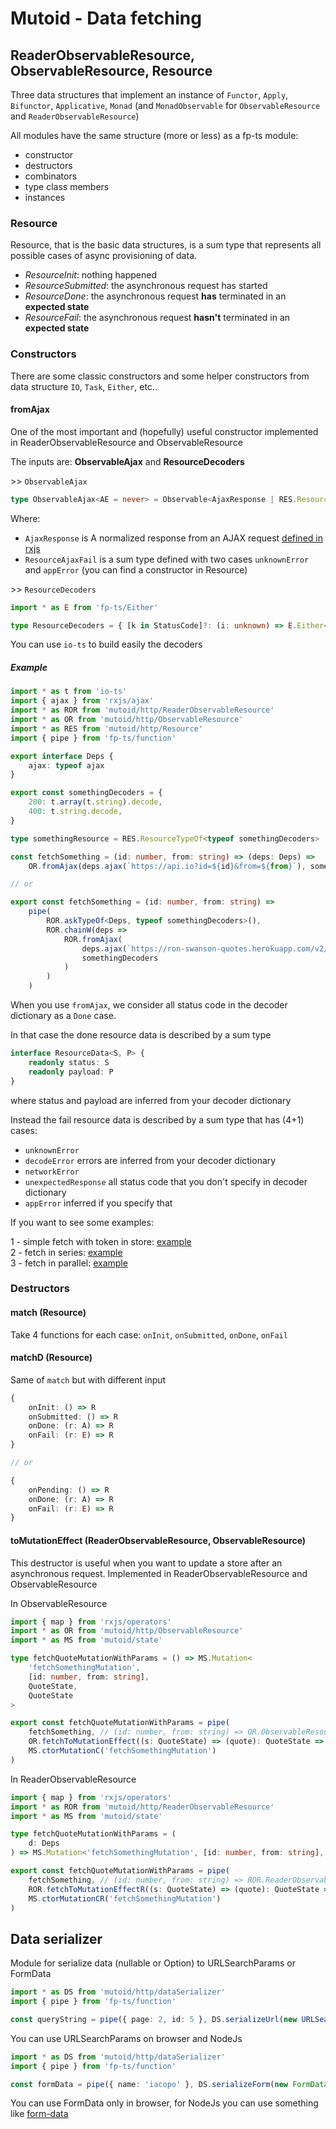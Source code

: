 # Mutoid - Data fetching

## ReaderObservableResource, ObservableResource, Resource

Three data structures that implement an instance of `Functor`, `Apply`, `Bifunctor`, `Applicative`, `Monad` (and `MonadObservable` for `ObservableResource` and `ReaderObservableResource`)

All modules have the same structure (more or less) as a fp-ts module:

-   constructor
-   destructors
-   combinators
-   type class members
-   instances

### Resource

Resource, that is the basic data structures, is a sum type that represents all possible cases of async provisioning of data.

-   _ResourceInit_: nothing happened
-   _ResourceSubmitted_: the asynchronous request has started
-   _ResourceDone_: the asynchronous request **has** terminated in an **expected state**
-   _ResourceFail_: the asynchronous request **hasn't** terminated in an **expected state**

### Constructors

There are some classic constructors and some helper constructors from data structure `IO`, `Task`, `Either`, etc..

#### fromAjax

One of the most important and (hopefully) useful constructor implemented in ReaderObservableResource and ObservableResource

The inputs are: **ObservableAjax** and **ResourceDecoders**

\>> `ObservableAjax`

```ts
type ObservableAjax<AE = never> = Observable<AjaxResponse | RES.ResourceAjaxFail<AE>>
```

Where:

-   `AjaxResponse` is A normalized response from an AJAX request [defined in rxjs](https://rxjs-dev.firebaseapp.com/api/ajax/AjaxResponse)
-   `ResourceAjaxFail` is a sum type defined with two cases `unknownError` and `appError` (you can find a constructor in Resource)

\>> `ResourceDecoders`

```ts
import * as E from 'fp-ts/Either'

type ResourceDecoders = { [k in StatusCode]?: (i: unknown) => E.Either<unknown, unknown> }
```

You can use `io-ts` to build easily the decoders

##### Example

```typescript
import * as t from 'io-ts'
import { ajax } from 'rxjs/ajax'
import * as ROR from 'mutoid/http/ReaderObservableResource'
import * as OR from 'mutoid/http/ObservableResource'
import * as RES from 'mutoid/http/Resource'
import { pipe } from 'fp-ts/function'

export interface Deps {
    ajax: typeof ajax
}

export const somethingDecoders = {
    200: t.array(t.string).decode,
    400: t.string.decode,
}

type somethingResource = RES.ResourceTypeOf<typeof somethingDecoders>

const fetchSomething = (id: number, from: string) => (deps: Deps) =>
    OR.fromAjax(deps.ajax(`https://api.io?id=${id}&from=${from}`), somethingDecoders)

// or

export const fetchSomething = (id: number, from: string) =>
    pipe(
        ROR.askTypeOf<Deps, typeof somethingDecoders>(),
        ROR.chainW(deps =>
            ROR.fromAjax(
                deps.ajax(`https://ron-swanson-quotes.herokuapp.com/v2/quotes?id=${id}&from=${from}`),
                somethingDecoders
            )
        )
    )
```

When you use `fromAjax`, we consider all status code in the decoder dictionary as a `Done` case.

In that case the done resource data is described by a sum type

```ts
interface ResourceData<S, P> {
    readonly status: S
    readonly payload: P
}
```

where status and payload are inferred from your decoder dictionary

Instead the fail resource data is described by a sum type that has (4+1) cases:

-   `unknownError`
-   `decodeError` errors are inferred from your decoder dictionary
-   `networkError`
-   `unexpectedResponse` all status code that you don't specify in decoder dictionary
-   `appError` inferred if you specify that

If you want to see some examples:

1 - simple fetch with token in store: [example](https://github.com/facile-it/mutoid/blob/pre_release_04/example/resources/quoteResource.ts#L23)  
2 - fetch in series: [example](https://github.com/facile-it/mutoid/blob/pre_release_04/example/resources/quoteResource.ts#L42)  
3 - fetch in parallel: [example](https://github.com/facile-it/mutoid/blob/pre_release_04/example/resources/quoteResource.ts#L54)

### Destructors

#### match (Resource)

Take 4 functions for each case: `onInit`, `onSubmitted`, `onDone`, `onFail`

#### matchD (Resource)

Same of `match` but with different input

```ts
{
    onInit: () => R
    onSubmitted: () => R
    onDone: (r: A) => R
    onFail: (r: E) => R
}

// or

{
    onPending: () => R
    onDone: (r: A) => R
    onFail: (r: E) => R
}
```

#### toMutationEffect (ReaderObservableResource, ObservableResource)

This destructor is useful when you want to update a store after an asynchronous request.
Implemented in ReaderObservableResource and ObservableResource

In ObservableResource

```typescript
import { map } from 'rxjs/operators'
import * as OR from 'mutoid/http/ObservableResource'
import * as MS from 'mutoid/state'

type fetchQuoteMutationWithParams = () => MS.Mutation<
    'fetchSomethingMutation',
    [id: number, from: string],
    QuoteState,
    QuoteState
>

export const fetchQuoteMutationWithParams = pipe(
    fetchSomething, // (id: number, from: string) => OR.ObservableResource<E, A>
    OR.fetchToMutationEffect((s: QuoteState) => (quote): QuoteState => ({ ...s, something: c })),
    MS.ctorMutationC('fetchSomethingMutation')
)
```

In ReaderObservableResource

```typescript
import { map } from 'rxjs/operators'
import * as ROR from 'mutoid/http/ReaderObservableResource'
import * as MS from 'mutoid/state'

type fetchQuoteMutationWithParams = (
    d: Deps
) => MS.Mutation<'fetchSomethingMutation', [id: number, from: string], QuoteState, QuoteState>

export const fetchQuoteMutationWithParams = pipe(
    fetchSomething, // (id: number, from: string) => ROR.ReaderObservableResource<R, E, A>
    ROR.fetchToMutationEffectR((s: QuoteState) => (quote): QuoteState => ({ ...s, something: c })),
    MS.ctorMutationCR('fetchSomethingMutation')
)
```

## Data serializer

Module for serialize data (nullable or Option) to URLSearchParams or FormData

```typescript
import * as DS from 'mutoid/http/dataSerializer'
import { pipe } from 'fp-ts/function'

const queryString = pipe({ page: 2, id: 5 }, DS.serializeUrl(new URLSearchParams()), DS.toQueryString)
```

You can use URLSearchParams on browser and NodeJs

```typescript
import * as DS from 'mutoid/http/dataSerializer'
import { pipe } from 'fp-ts/function'

const formData = pipe({ name: 'iacopo' }, DS.serializeForm(new FormData()))
```

You can use FormData only in browser, for NodeJs you can use something like [form-data](https://www.npmjs.com/package/form-data)
